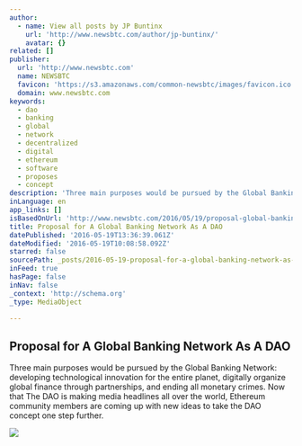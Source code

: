 ```yaml
---
author:
  - name: View all posts by JP Buntinx
    url: 'http://www.newsbtc.com/author/jp-buntinx/'
    avatar: {}
related: []
publisher:
  url: 'http://www.newsbtc.com'
  name: NEWSBTC
  favicon: 'https://s3.amazonaws.com/common-newsbtc/images/favicon.ico'
  domain: www.newsbtc.com
keywords:
  - dao
  - banking
  - global
  - network
  - decentralized
  - digital
  - ethereum
  - software
  - proposes
  - concept
description: 'Three main purposes would be pursued by the Global Banking Network: developing technological innovation for the entire planet, digitally organize global finance through partnerships, and ending all monetary crimes. Now that The DAO is making media headlines all over the world, Ethereum community members are coming up with new ideas to take the DAO concept one step further.'
inLanguage: en
app_links: []
isBasedOnUrl: 'http://www.newsbtc.com/2016/05/19/proposal-global-banking-network-dao/'
title: Proposal for A Global Banking Network As A DAO
datePublished: '2016-05-19T13:36:39.061Z'
dateModified: '2016-05-19T10:08:58.092Z'
starred: false
sourcePath: _posts/2016-05-19-proposal-for-a-global-banking-network-as-a-dao.md
inFeed: true
hasPage: false
inNav: false
_context: 'http://schema.org'
_type: MediaObject

---
```

<article style=""><h1>Proposal for A Global Banking Network As A DAO</h1><p>Three main purposes would be pursued by the Global Banking Network: developing technological innovation for the entire planet, digitally organize global finance through partnerships, and ending all monetary crimes. Now that The DAO is making media headlines all over the world, Ethereum community members are coming up with new ideas to take the DAO concept one step further.</p><img src="http://s3.amazonaws.com/main-newsbtc-images/2016/05/19110008/Proposal-for-A-Global-Banking-Network-As-A-DAO.jpg" /></article>